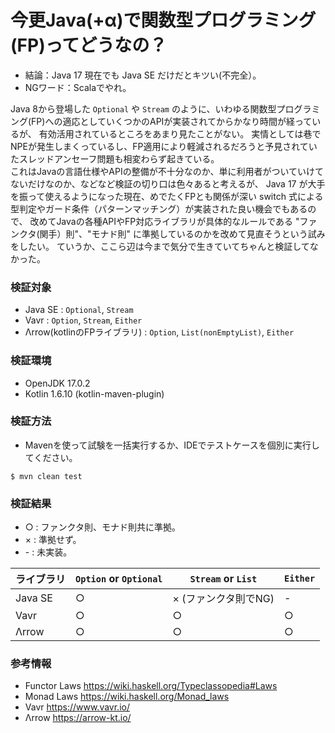 # 今更Java(+α)で関数型プログラミング(FP)ってどうなの？

* 結論：Java 17 現在でも Java SE だけだとキツい(不完全）。
* NGワード：Scalaでやれ。

Java 8から登場した `Optional` や `Stream` のように、いわゆる関数型プログラミング(FP)への適応としていくつかのAPIが実装されてからかなり時間が経っているが、
有効活用されているところをあまり見たことがない。
実情としては巷でNPEが発生しまくっているし、FP適用により軽減されるだろうと予見されていたスレッドアンセーフ問題も相変わらず起きている。  
これはJavaの言語仕様やAPIの整備が不十分なのか、単に利用者がついていけてないだけなのか、などなど検証の切り口は色々あると考えるが、
Java 17 が大手を振って使えるようになった現在、めでたくFPとも関係が深い switch 式による型判定やガード条件（パターンマッチング）が実装された良い機会でもあるので、
改めてJavaの各種APIやFP対応ライブラリが具体的なルールである "ファンクタ(関手）則"、"モナド則" に準拠しているのかを改めて見直そうという試みをしたい。
ていうか、ここら辺は今まで気分で生きていてちゃんと検証してなかった。

### 検証対象
* Java SE : `Optional`, `Stream`
* Vavr : `Option`, `Stream`, `Either`
* Λrrow(kotlinのFPライブラリ) : `Option`, `List(nonEmptyList)`, `Either`

### 検証環境
* OpenJDK 17.0.2
* Kotlin 1.6.10 (kotlin-maven-plugin)

### 検証方法

* Mavenを使って試験を一括実行するか、IDEでテストケースを個別に実行してください。

```shell
$ mvn clean test
```

### 検証結果

* ○ : ファンクタ則、モナド則共に準拠。
* × : 準拠せず。
* \- : 未実装。

| ライブラリ   | `Option` or `Optional` | `Stream` or `List` | `Either` |
|---------|------------------------|---------------|----------|
| Java SE | ○                      | × (ファンクタ則でNG) | -        |
| Vavr    | ○                      | ○             | ○        |
| Λrrow   | ○                      | ○             | ○        |

### 参考情報

* Functor Laws https://wiki.haskell.org/Typeclassopedia#Laws
* Monad Laws https://wiki.haskell.org/Monad_laws
* Vavr https://www.vavr.io/
* Λrrow https://arrow-kt.io/
